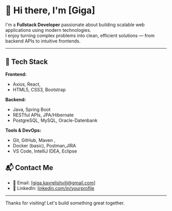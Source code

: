 # 👋 Hi there, I'm [Giga]

I'm a **Fullstack Developer** passionate about building scalable web applications using modern technologies.  
I enjoy turning complex problems into clean, efficient solutions — from backend APIs to intuitive frontends.

---

## 🔧 Tech Stack

**Frontend:**

- Axios, React,
- HTML5, CSS3,  Bootstrap

**Backend:**

- Java, Spring Boot  
- RESTful APIs, JPA/Hibernate  
- PostgreSQL, MySQL, Oracle-Datenbank

**Tools & DevOps:**

- Git, GitHub, Maven ,
- Docker (basic), Postman,JIRA  
- VS Code, IntelliJ IDEA, Eclipse
 

## 📬 Contact Me

- 📧 Email: [giga.kavrelishvili@gmail.com]  
- 💼 LinkedIn: [linkedin.com/in/yourprofile](https://www.linkedin.com/in/giga-kavrelishvili-179060323/details/skills/)

---

Thanks for visiting! Let's build something great together.
